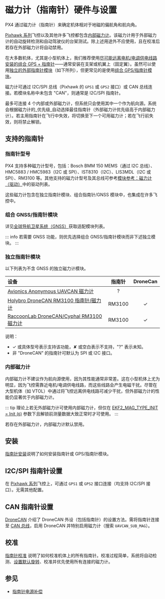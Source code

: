 # 磁力计（指南针）硬件与设置

PX4 通过磁力计（指南针）来确定机体相对于地磁的偏航角和航向角。

[Pixhawk 系列](../flight_controller/pixhawk_series.md)飞控以及其他许多飞控都包含[内部磁力计](#内部磁力计)。该磁力计用于外部磁力计的自动旋转检测和自动驾驶仪的台架测试。除上述用途外不应使用，且在校准后若存在外部磁力计将自动禁用。

在大多数机体，尤其是小型机体上，我们推荐使用[尽可能远离电机/电调供电线路安装的组合 GPS + 指南针](../assembly/mount_gps_compass.md)——通常安装在支架或机翼上（固定翼）。虽然可以使用[独立的外部指南针模块](#独立指南针模块)（如下所列），但更常见的是使用[组合 GPS/指南针模块](#combined-gnss-compass-modules)。

磁力计可通过 I2C/SPI 总线（Pixhawk 的 `GPS1` 或 `GPS2` 接口）或 CAN 总线连接。若模块名称中未包含 "CAN"，则通常是 I2C/SPI 指南针。

最多可连接 4 个内部或外部磁力计，但系统只会使用其中一个作为航向源。系统会根据磁力计的_优先级_自动选择最佳指南针（外部磁力计优先级高于内部磁力计）。若主用指南针在飞行中失效，将切换至下一个可用磁力计；若在飞行前失效，则将禁止解锁。

## 支持的指南针

### 指南针型号

PX4 支持多种磁力计型号，包括：Bosch BMM 150 MEMS（通过 I2C 总线）、HMC5883 / HMC5983（I2C 或 SPI）、IST8310（I2C）、LIS3MDL（I2C 或 SPI）、RM3100 等。其他支持的磁力计型号及其总线可参考[模块参考：磁力计（驱动）](../modules/modules_driver_magnetometer.md)中的驱动列表。

这些磁力计包含在独立指南针模块、组合指南针/GNSS 模块中，也集成在许多飞控中。

### 组合 GNSS/指南针模块

详见[全球导航卫星系统（GNSS）](../gps_compass/index.md#supported-gnss)获取适配模块列表。

::: info
若需要 GNSS 功能，则优先选择组合 GNSS/指南针模块而非下述独立模块。
:::

### 独立指南针模块

以下列表为不含 GNSS 的独立磁力计模块。

| 设备                                                                                                           | 指南针 | DroneCan |
| :--------------------------------------------------------------------------------------------------------------- | :-----: | :------: |
| [Avionics Anonymous UAVCAN 磁力计](https://www.tindie.com/products/avionicsanonymous/uavcan-magnetometer/)       |    ?    |          |
| [Holybro DroneCAN RM3100 指南针/磁力计](https://holybro.com/products/dronecan-rm3100-compass)                   | RM3100  |    ✓     |
| [RaccoonLab DroneCAN/Cyphal RM3100 磁力计](https://holybro.com/products/dronecan-rm3100-compass)                 | RM3100  |    ✓     |

说明：

- ✓ 或具体型号表示支持该功能，✘ 或空白表示不支持，"?" 表示未知。
- 非 "DroneCAN" 的指南针可默认为 SPI 或 I2C 接口。

### 内部磁力计

内部磁力计不建议作为航向源使用，因为其性能通常非常差。这在小型机体上尤为明显，因为飞控需靠近电机/电调供电线路，而这些线路会产生电磁干扰。尽管在大型机体（如 VTOL）中通过将飞控远离供电线路可减少干扰，但外部磁力计的性能仍显著优于内部磁力计。

::: tip
理论上若无外部磁力计可使用内部磁力计，但仅在 [EKF2_MAG_TYPE_INIT = Init (`6`)](../advanced_config/parameter_reference.md#EKF2_MAG_TYPE) 参数下且解锁前测量数据大致正常时才可使用。
:::

若存在外部磁力计，内部磁力计默认禁用。

## 安装

[指南针安装](../assembly/mount_gps_compass.md)说明了如何安装指南针或 GPS/指南针模块。

## I2C/SPI 指南针设置

在 [Pixhawk 系列](../flight_controller/pixhawk_series.md)飞控上，可通过 `GPS1` 或 `GPS2` 接口连接（均支持 I2C/SPI 接口）。无需其他配置。

<!-- 对于未遵循 Pixhawk 接口标准的飞控，需连接至 I2C/SPI 接口。 -->

## CAN 指南针设置

[DroneCAN](../dronecan/index.md) 介绍了 DroneCAN 外设（包括指南针）的设置方法。需将指南针连接至 [CAN 总线](../can/index.md#wiring)，启用 DroneCAN 并特别启用磁力计（搜索 `UAVCAN_SUB_MAG`）。

## 校准

[指南针校准](../config/compass.md) 说明了如何校准机体上的所有指南针。校准过程简单，系统将自动检测、[设置默认旋转](../advanced_config/parameter_reference.md#SENS_MAG_AUTOROT)、校准并优先使用所有连接的磁力计。

## 参见

- [指南针电源补偿](../advanced_config/compass_power_compensation.md)